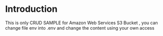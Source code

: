 # Introduction

This is only CRUD SAMPLE for Amazon Web Services S3 Bucket , you can change file env into .env and change the content using your own access
